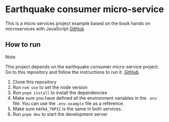 # Earthquake consumer micro-service

This is a micro services project example based on the book hands on microservices with JavaScript [GitHub](https://github.com/PacktPublishing/Hands-on-Microservices-with-JavaScript/tree/main/Ch08/earthquakeConsumer)

## How to run

> [!NOTE]
> This project depends on the earthquake consumer micro-service project. Go to this repository and follow the instructions to run it. [GitHub](https://github.com/simonhoyos/earthquake-consumer)

1. Clone this repository
2. Run `nvm use` to set the node version
3. Run `pnpm install` to install the dependencies
4. Make sure you have defined all the environment variables in the `.env` file. You can use the `.env.example` file as a reference.
5. Make sure `KAFKA_TOPIC` is the same in both services.
6. Run `pnpm dev` to start the development server
